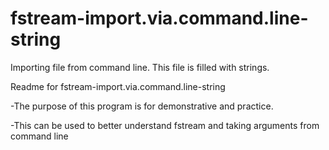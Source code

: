 # fstream-import.via.command.line-string
Importing file from command line. This file is filled with strings. 

Readme for fstream-import.via.command.line-string

-The purpose of this program is for demonstrative and practice. 

-This can be used to better understand fstream and taking arguments from command line
